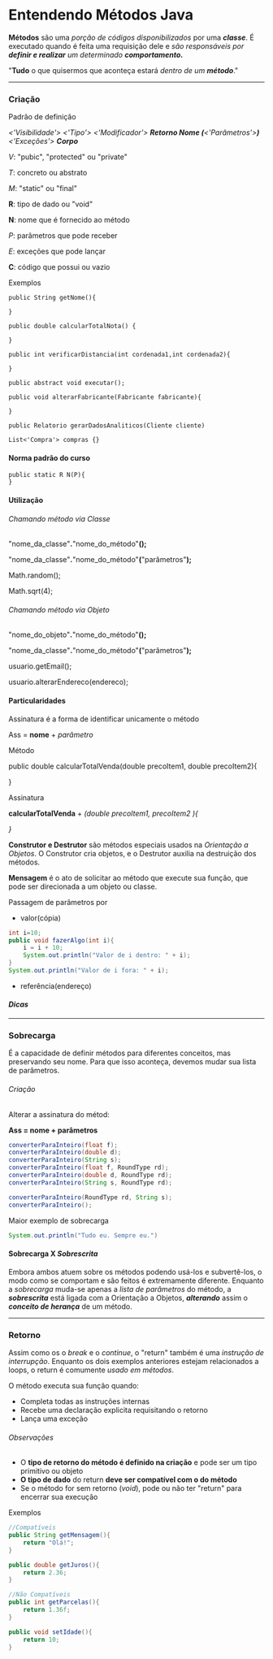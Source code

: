 # Entendendo Métodos Java

**Métodos** são uma *porção de códigos disponibilizados* por uma ***classe***. É executado quando é feita uma requisição dele e *são responsáveis por **definir e realizar** um determinado **comportamento.***

"**Tudo** o que quisermos que aconteça estará *dentro de um **método***."  

------

### Criação

Padrão de definição

*<'Visibilidade'> <'Tipo'> <'Modificador'> **Retorno Nome (**<'Parâmetros'>**)** <'Exceções'> **Corpo***



*V*: "pubic", "protected" ou "private"

*T*: concreto ou abstrato

*M*: "static" ou "final"

**R**: tipo de dado ou "void"

**N**: nome que é fornecido ao método

*P*: parâmetros que pode receber

*E*: exceções que pode lançar

**C**: código que possui ou vazio



Exemplos



```
public String getNome(){

}

public double calcularTotalNota() {

}

public int verificarDistancia(int cordenada1,int cordenada2){

}

public abstract void executar();

public void alterarFabricante(Fabricante fabricante){

}

public Relatorio gerarDadosAnaliticos(Cliente cliente)

List<'Compra'> compras {}
```



#### Norma padrão do curso

```
public static R N(P){
}
```



#### Utilização

###### Chamando método via *Classe*

"nome_da_classe"**.**"nome_do_método"**();**

"nome_da_classe"**.**"nome_do_método"**(**"parâmetros"**);**

Math.random();

Math.sqrt(4);



###### Chamando método via *Objeto*

"nome_do_objeto"**.**"nome_do_método"**();**

"nome_da_classe"**.**"nome_do_método"**(**"parâmetros"**);**

usuario.getEmail();

usuario.alterarEndereco(endereco);



#### Particularidades

Assinatura é a forma de identificar unicamente o método

Ass = **nome** + *parâmetro*



Método

public double calcularTotalVenda(double precoItem1, double precoItem2){

}



Assinatura

**calcularTotalVenda** + *(double precoItem1, precoItem2 ){*

*}*



**Construtor e Destrutor** são métodos especiais usados na *Orientação a Objetos*. O Construtor cria objetos, e o Destrutor auxilia na destruição dos métodos.

**Mensagem** é o ato de solicitar ao método que execute sua função, que pode ser direcionada a um objeto ou classe.



Passagem de parâmetros por

- valor(cópia)

```java
int i=10;
public void fazerAlgo(int i){
	i = i + 10;
	System.out.println("Valor de i dentro: " + i);
}
System.out.println("Valor de i fora: " + i);
```



- referência(endereço)





#### *Dicas*





------

### Sobrecarga

É a capacidade de definir métodos para diferentes conceitos, mas preservando seu nome. Para que isso aconteça, devemos mudar sua lista de parâmetros.



###### Criação

Alterar a assinatura do métod:

**Ass = nome + parâmetros**

```java
converterParaInteiro(float f);
converterParaInteiro(double d);
converterParaInteiro(String s);
converterParaInteiro(float f, RoundType rd);
converterParaInteiro(double d, RoundType rd);
converterParaInteiro(String s, RoundType rd);

converterParaInteiro(RoundType rd, String s);
converterParaInteiro();
```

Maior exemplo de sobrecarga

```Java
System.out.println("Tudo eu. Sempre eu.")
```



#### Sobrecarga X *Sobrescrita*

Embora ambos atuem sobre os métodos podendo usá-los e subvertê-los, o modo como se comportam e são feitos é extremamente diferente. Enquanto a *sobrecarga* muda-se apenas a *lista de parâmetros* do método, a ***sobrescrita*** está ligada com a Orientação a Objetos, ***alterando*** assim o ***conceito de herança*** de um método.  



------

### Retorno

Assim como os o *break* e o *continue*, o "return" também é uma *instrução de interrupção*. Enquanto os dois exemplos anteriores estejam relacionados a loops, o return é comumente *usado em métodos*.



O método executa sua função quando:

- Completa todas as instruções internas
- Recebe uma declaração explicita requisitando o retorno
- Lança uma exceção



###### Observações

- O **tipo de retorno do método é definido na criação** e pode ser um tipo primitivo ou objeto
- **O tipo de dado** do return **deve ser compatível com o do método**
- Se o método for sem retorno (*void*), pode ou não ter "return" para encerrar sua execução



Exemplos

```java
//Compatíveis
public String getMensagem(){
    return "Olá!";
}

public double getJuros(){
    return 2.36;
}

//Não Compatíveis
public int getParcelas(){
    return 1.36f;
}

public void setIdade(){
    return 10;
}
```

